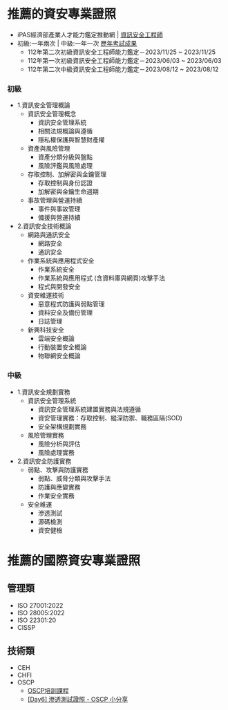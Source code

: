 # 推薦的資安專業證照
- iPAS經濟部產業人才能力鑑定推動網 | [資訊安全工程師](https://www.ipas.org.tw/ISE/)
- 初級:一年兩次 | 中級:一年一次  [歷年考試成果](https://www.ipas.org.tw/ISE/AbilityPageContent.aspx?pgeno=b53d1159-f9d1-415b-bd2f-b915ae16e39d)
  - 112年第二次初級資訊安全工程師能力鑑定－2023/11/25 ~ 2023/11/25
  - 112年第一次初級資訊安全工程師能力鑑定－2023/06/03 ~ 2023/06/03
  - 112年第二次中級資訊安全工程師能力鑑定－2023/08/12 ~ 2023/08/12
### 初級
- 1.資訊安全管理概論
  - 資訊安全管理概念
    - 資訊安全管理系統
    - 相關法規概論與遵循
    - 隱私權保護與智慧財產權
  - 資產與風險管理
    - 資產分類分級與盤點
    - 風險評鑑與風險處理
  - 存取控制、加解密與金鑰管理
    - 存取控制與身份認證
    - 加解密與金鑰生命週期
  - 事故管理與營運持續
    - 事件與事故管理
    - 備援與營運持續
- 2.資訊安全技術概論
  - 網路與通訊安全
    - 網路安全
    - 通訊安全
  - 作業系統與應用程式安全
    - 作業系統安全
    - 作業系統與應用程式 (含資料庫與網頁)攻擊手法
    - 程式與開發安全
  - 資安維運技術
    - 惡意程式防護與弱點管理
    - 資料安全及備份管理
    - 日誌管理
  - 新興科技安全
    - 雲端安全概論
    - 行動裝置安全概論
    - 物聯網安全概論
### 中級
- 1.資訊安全規劃實務
  - 資訊安全管理系統
    - 資訊安全管理系統建置實務與法規遵循
    - 資安管理實務：存取控制、縱深防禦、職務區隔(SOD)
    - 安全架構規劃實務
  - 風險管理實務
    - 風險分析與評估
    - 風險處理實務
- 2.資訊安全防護實務
  - 弱點、攻擊與防護實務
    - 弱點、威脅分類與攻擊手法
    - 防護與應變實務
    - 作業安全實務
  - 安全維運
    - 滲透測試
    - 源碼檢測
    - 資安健檢


# 推薦的國際資安專業證照
## 管理類
- ISO 27001:2022
- ISO 28005:2022
- ISO 22301:20
- CISSP
## 技術類
- CEH
- CHFI
- OSCP
  - [OSCP培訓課程](https://www.chtsecurity.com/service/m404) 
  - [[Day6] 滲透測試證照 - OSCP 小分享](https://ithelp.ithome.com.tw/m/articles/10269099)
